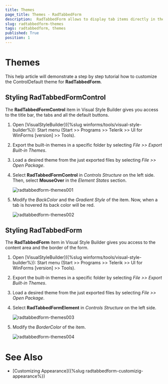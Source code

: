 ```yaml
---
title: Themes
page_title: Themes - RadTabbedForm
description:  RadTabbedForm allows to display tab items directly in the title bar  
slug: radtabbedform-themes
tags: radtabbedform, themes
published: True
position: 1
---
```


# Themes

This help article will demonstrate a step by step tutorial how to customize the ControlDefault theme for __RadTabbedForm__.

## Styling RadTabbedFormControl

The **RadTabbedFormControl** item in Visual Style Builder gives you access to the title bar, the tabs and all the default buttons. 

1. Open [VisualStyleBuilder]({%slug winforms/tools/visual-style-builder%}): Start menu (Start >> Programs >> Telerik >> UI for WinForms [version] >> Tools).

1. Export the built-in themes in a specific folder by selecting *File >> Export Built-in Themes*.

1. Load a desired theme from the just exported files by selecting *File >> Open Package*.

1. Select __RadTabbedFormControl__ in *Controls Structure* on the left side. Then, select __MouseOver__ in the *Element States* section.

    ![radtabbedform-themes001](images/radtabbedform-themes001.png)

1. Modify the *BackColor* and the *Gradient Style* of the item. Now, when a tab is hovered its back color will be red.
    
    ![radtabbedform-themes002](images/radtabbedform-themes002.png)


## Styling RadTabbedForm

The __RadTabbedForm__ item in Visual Style Builder gives you access to the content area and the border of the form.

1. Open [VisualStyleBuilder]({%slug winforms/tools/visual-style-builder%}): Start menu (Start >> Programs >> Telerik >> UI for WinForms [version] >> Tools).

1. Export the built-in themes in a specific folder by selecting *File >> Export Built-in Themes*.

1. Load a desired theme from the just exported files by selecting *File >> Open Package*.

1. Select __RadTabbedFormElement__ in *Controls Structure* on the left side.  

    ![radtabbedform-themes003](images/radtabbedform-themes003.png)

1. Modify the *BorderColor* of the item.
    
    ![radtabbedform-themes004](images/radtabbedform-themes004.png)




# See Also

* [Customizing Appearance]({%slug radtabbedform-customizig-appearance%})
